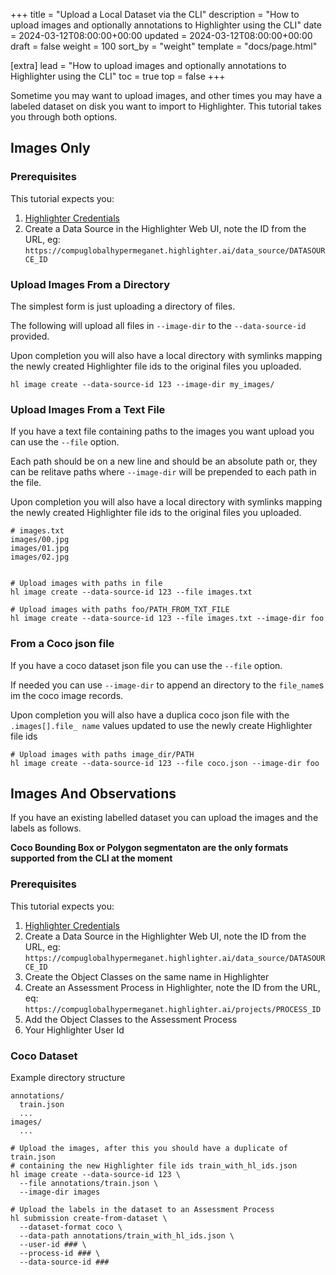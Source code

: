 +++
title = "Upload a Local Dataset via the CLI"
description = "How to upload images and optionally annotations to Highlighter using the CLI"
date = 2024-03-12T08:00:00+00:00
updated = 2024-03-12T08:00:00+00:00
draft = false
weight = 100
sort_by = "weight"
template = "docs/page.html"

[extra]
lead = "How to upload images and optionally annotations to Highlighter using the CLI"
toc = true
top = false
+++

Sometime you may want to upload images, and other times you may have a labeled
dataset on disk you want to import to Highlighter. This tutorial takes you through
both options.


## Images Only

### Prerequisites
  
This tutorial expects you:

  1. [Highlighter Credentials](docs/how-to-guides/highlighter-credentials.md)
  2. Create a Data Source in the Highlighter Web UI, note the ID from the URL, eg:
  `https://compuglobalhypermeganet.highlighter.ai/data_source/DATASOURCE_ID`


### Upload Images From a Directory

The simplest form is just uploading a directory of files.

The following will upload all files in `--image-dir` to the `--data-source-id`
provided.

Upon completion you will also have a local directory with symlinks mapping the
newly created Highlighter file ids to the original files you uploaded.

```shell
hl image create --data-source-id 123 --image-dir my_images/
```


### Upload Images From a Text File

If you have a text file containing paths to the images you want upload you can
use the `--file` option.

Each path should be on a new line and should be an absolute path or, they can
be relitave paths where `--image-dir` will be prepended to each path in the file.

Upon completion you will also have a local directory with symlinks mapping the
newly created Highlighter file ids to the original files you uploaded.

```
# images.txt
images/00.jpg
images/01.jpg
images/02.jpg
```

```shell

# Upload images with paths in file
hl image create --data-source-id 123 --file images.txt

# Upload images with paths foo/PATH_FROM_TXT_FILE
hl image create --data-source-id 123 --file images.txt --image-dir foo
```

### From a Coco json file

If you have a coco dataset json file you can use the `--file` option.

If needed you can use `--image-dir` to append an directory to the `file_name`s
im the coco image records.

Upon completion you will also have a duplica coco json file with the `.images[].file_
name` values updated to use the newly create Highlighter file ids

```shell
# Upload images with paths image_dir/PATH
hl image create --data-source-id 123 --file coco.json --image-dir foo
```

## Images And Observations

If you have an existing labelled dataset you can upload the images and 
the labels as follows.

**Coco Bounding Box or Polygon segmentaton are the only formats supported from the CLI at the moment**

### Prerequisites
  
This tutorial expects you:

  1. [Highlighter Credentials](./highlighter-credentials.md)
  2. Create a Data Source in the Highlighter Web UI, note the ID from the URL, eg:
  `https://compuglobalhypermeganet.highlighter.ai/data_source/DATASOURCE_ID`
  4. Create the Object Classes on the same name in Highlighter
  3. Create an Assessment Process in Highlighter, note the ID from the URL, eq:
  `https://compuglobalhypermeganet.highlighter.ai/projects/PROCESS_ID`
  5. Add the Object Classes to the Assessment Process
  6. Your Highlighter User Id

### Coco Dataset

Example directory structure

```
annotations/
  train.json
  ...
images/
  ...
```

```shell
# Upload the images, after this you should have a duplicate of train.json
# containing the new Highlighter file ids train_with_hl_ids.json
hl image create --data-source-id 123 \
  --file annotations/train.json \
  --image-dir images

# Upload the labels in the dataset to an Assessment Process
hl submission create-from-dataset \
  --dataset-format coco \
  --data-path annotations/train_with_hl_ids.json \
  --user-id ### \
  --process-id ### \
  --data-source-id ###
```

